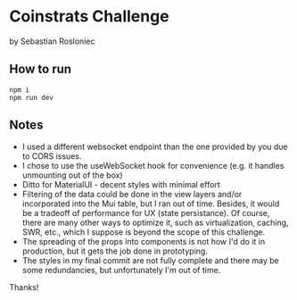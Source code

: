 # Coinstrats Challenge

by Sebastian Rosloniec

## How to run

```
npm i
npm run dev
```

## Notes

- I used a different websocket endpoint than the one provided by you due to CORS issues.
- I chose to use the useWebSocket hook for convenience (e.g. it handles unmounting out of the box)
- Ditto for MaterialUI - decent styles with minimal effort
- Filtering of the data could be done in the view layers and/or incorporated into the Mui table, but I ran out of time. Besides, it would be a tradeoff of performance for UX (state persistance). Of course, there are many other ways to optimize it, such as virtualization, caching, SWR, etc., which I suppose is beyond the scope of this challenge.
- The spreading of the props into components is not how I'd do it in production, but it gets the job done in prototyping.
- The styles in my final commit are not fully complete and there may be some redundancies, but unfortunately I'm out of time.

Thanks!
